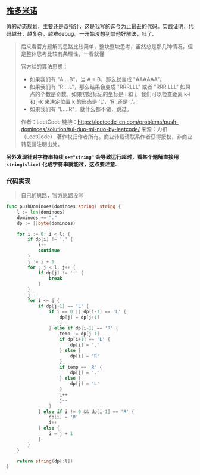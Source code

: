 ## [推多米诺](https://leetcode-cn.com/problems/push-dominoes/)

假的动态规划，主要还是双指针，这是我写的迄今为止最丑的代码。实践证明，代码越丑，越复杂，越难debug。一开始没想到其他好解法，吐了.  

> 后来看官方题解的思路比较简单，整块整块思考，虽然总是那几种情况，但是整体思考比较有条理性，一看就懂
>
> 官方给的算法思想：
>
> + 如果我们有 "A....B"，当 A = B，那么就变成 "AAAAAA"。
> + 如果我们有 "R....L"，那么结果会变成 "RRRLLL" 或者 "RRR.LLL" 如果点的个数是奇数。如果初始标记的坐标是 i 和 j，我们可以检查距离 k-i 和 j-k 来决定位置 k 的形态是 'L'，'R' 还是 '.'。
> + 如果我们有 "L....R"，就什么都不做，跳过。
>
> 作者：LeetCode
> 链接：https://leetcode-cn.com/problems/push-dominoes/solution/tui-duo-mi-nuo-by-leetcode/
> 来源：力扣（LeetCode）
> 著作权归作者所有。商业转载请联系作者获得授权，非商业转载请注明出处。

**另外发现针对字符串持续 `s+="string"` 会导致运行超时，看某个题解直接用`string(slice)` 化成字符串就能过，这点要注意.**

### 代码实现

> 自己的思路，官方思路没写

```go
func pushDominoes(dominoes string) string {
	l := len(dominoes)
	dominoes += "."
	dp := []byte(dominoes)

	for i := 0; i < l; {
		if dp[i] != '.' {
			i++
			continue
		}
		j := i + 1
		for ; j < l; j++ {
			if dp[j] != '.' {
				break
			}
		}
		j--
		for i <= j {
			if dp[j+1] == 'L' {
				if i == 0 || dp[i-1] == 'L' {
					dp[j] = dp[j+1]
					j--
				} else if dp[i-1] == 'R' {
					temp := dp[j-1]
					if dp[i+1] == 'L' {
						dp[i] = '.'
					} else {
						dp[i] = 'R'
					}
					if temp == 'R' {
						dp[j] = '.'
					} else {
						dp[j] = 'L'
					}
					i++
					j--
				}
			} else if i != 0 && dp[i-1] == 'R' {
				dp[i] = 'R'
				i++
			} else {
				i = j + 1
			}
		}
	}

	return string(dp[:l])
}
```

